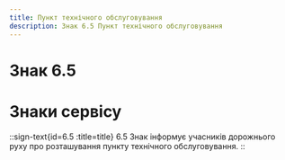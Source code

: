 ```yaml
---
title: Пункт технічного обслуговування
description: Знак 6.5 Пункт технічного обслуговування
---
```

# Знак 6.5
# Знаки сервісу
::sign-text{id=6.5 :title=title}
6.5 Знак інформує учасників дорожнього руху про розташування пункту технічного обслуговування.
::
